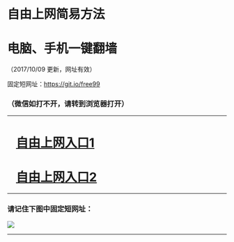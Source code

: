 ﻿# 自由上网简易方法

# 电脑、手机一键翻墙

（2017/10/09 更新，网址有效）

固定短网址：https://git.io/free99

### （微信如打不开，请转到浏览器打开）


***





# &nbsp;&nbsp; <a href="http://ft986421237.fwq-tz-1001.info/fwqtz01.html?t=100900126921 " target="_blank">自由上网入口1</a>
# &nbsp;&nbsp; <a href="http://ft1489419321.fwq-tz-1002.info/fwqtz02.html?t=100900130329 " target="_blank">自由上网入口2</a>
***

### 请记住下图中固定短网址：

<img src="https://s3-us-west-2.amazonaws.com/fwq-1001/yjfq-20170905okok.png" /> 


***


